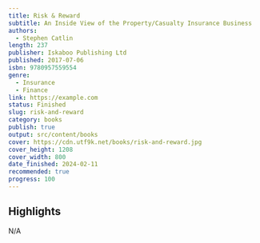 ```yaml
---
title: Risk & Reward
subtitle: An Inside View of the Property/Casualty Insurance Business
authors:
  - Stephen Catlin
length: 237
publisher: Iskaboo Publishing Ltd
published: 2017-07-06
isbn: 9780957559554
genre:
  - Insurance
  - Finance
link: https://example.com
status: Finished
slug: risk-and-reward
category: books
publish: true
output: src/content/books
cover: https://cdn.utf9k.net/books/risk-and-reward.jpg
cover_height: 1208
cover_width: 800
date_finished: 2024-02-11
recommended: true
progress: 100
---
```


## Highlights

N/A